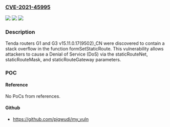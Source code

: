 ### [CVE-2021-45995](https://cve.mitre.org/cgi-bin/cvename.cgi?name=CVE-2021-45995)
![](https://img.shields.io/static/v1?label=Product&message=n%2Fa&color=blue)
![](https://img.shields.io/static/v1?label=Version&message=n%2Fa&color=blue)
![](https://img.shields.io/static/v1?label=Vulnerability&message=n%2Fa&color=brighgreen)

### Description

Tenda routers G1 and G3 v15.11.0.17(9502)_CN were discovered to contain a stack overflow in the function formSetStaticRoute. This vulnerability allows attackers to cause a Denial of Service (DoS) via the staticRouteNet, staticRouteMask, and staticRouteGateway parameters.

### POC

#### Reference
No PoCs from references.

#### Github
- https://github.com/pjqwudi/my_vuln

